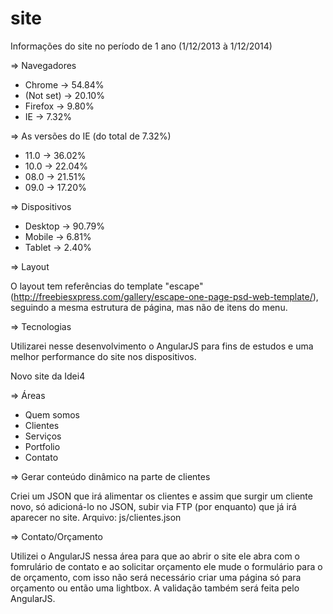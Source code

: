 site
====

Informações do site no período de 1 ano (1/12/2013 à 1/12/2014)

=> Navegadores
- Chrome -> 54.84%
- (Not set) -> 20.10%
- Firefox -> 9.80%
- IE -> 7.32%

=> As versões do IE (do total de 7.32%)
- 11.0 -> 36.02%
- 10.0 -> 22.04%
- 08.0 -> 21.51%
- 09.0 -> 17.20%

=> Dispositivos
- Desktop -> 90.79%
- Mobile -> 6.81%
- Tablet -> 2.40%

=> Layout

O layout tem referências do template "escape" (http://freebiesxpress.com/gallery/escape-one-page-psd-web-template/), seguindo a mesma estrutura de página, mas não de itens do menu.

=> Tecnologias

Utilizarei nesse desenvolvimento o AngularJS para fins de estudos e uma melhor performance do site nos dispositivos.


Novo site da Idei4

=> Áreas

- Quem somos
- Clientes
- Serviços
- Portfolio
- Contato


=> Gerar conteúdo dinâmico na parte de clientes

Criei um JSON que irá alimentar os clientes e assim que surgir um cliente novo, só adicioná-lo no JSON, subir via FTP (por enquanto) que já irá aparecer no site.
Arquivo: js/clientes.json


=> Contato/Orçamento

Utilizei o AngularJS nessa área para que ao abrir o site ele abra com o fomrulário de contato e ao solicitar orçamento ele mude o formulário para o de orçamento, com isso não será necessário criar uma página só para orçamento ou então uma lightbox.
A validação também será feita pelo AngularJS.